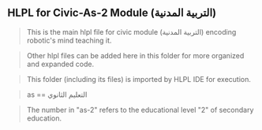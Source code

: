## HLPL for Civic-As-2 Module (التربية المدنية)
>This is the main hlpl file for civic module (التربية المدنية) encoding robotic's mind teaching it.

>Other hlpl files can be added here in this folder for more organized and expanded code.

>This folder (including its files) is imported by HLPL IDE for execution.

>as == التعليم الثانوي

>The number in "as-2" refers to the educational level "2" of secondary education.
